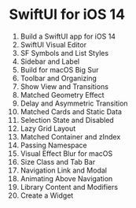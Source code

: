 # SwiftUI for iOS 14

1. Build a SwiftUI app for iOS 14
2. SwiftUI Visual Editor
3. SF Symbols and List Styles
4. Sidebar and Label
5. Build for macOS Big Sur
6. Toolbar and Organizing
7. Show View and Transitions
8. Matched Geometry Effect
9. Delay and Asymmetric Transition
10. Matched Cards and Static Data
11. Selection State and Disabled
12. Lazy Grid Layout
13. Matched Container and zIndex
14. Passing Namespace
15. Visual Effect Blur for macOS
16. Size Class and Tab Bar
17. Navigation Link and Modal
18. Animating Above Navigation
19. Library Content and Modifiers
20. Create a Widget
